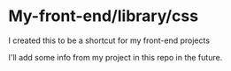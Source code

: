 # My-front-end/library/css
I created this to be a shortcut for my front-end projects

I'll add some info from my project in this repo in the future.  
